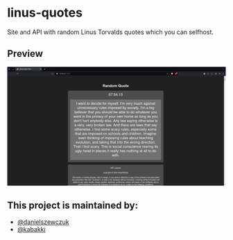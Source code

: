 # linus-quotes
Site and API with random Linus Torvalds quotes which you can selfhost.

## Preview
![Preview Img](/preview.png)

## This project is maintained by:
- [@danielszewczuk](https://github.com/danielszewczuk)
- [@kabakki](https://github.com/kabakki)


